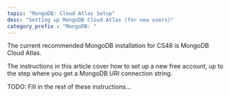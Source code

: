 ```yaml
---
topic: "MongoDB: Cloud Atlas Setup"
desc: "Setting up MongoDB Cloud Atlas (for new users)"
category_prefix	: "MongoDB: "
---
```


The current recommended MongoDB installation for CS48 is MongoDB Cloud Atlas.

The instructions in this article cover how to set up a new free account, up to the step where you get a MongoDB URI connection string.

TODO: Fill in the rest of these instructions...
